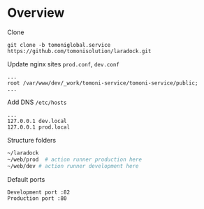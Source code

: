 # Overview

Clone
```
git clone -b tomoniglobal.service https://github.com/tomonisolution/laradock.git
```

Update nginx sites `prod.conf`, `dev.conf`
```
...
root /var/www/dev/_work/tomoni-service/tomoni-service/public;
...
```

Add DNS `/etc/hosts`
```
...
127.0.0.1 dev.local
127.0.0.1 prod.local
```

Structure folders
```bash
~/laradock
~/web/prod  # action runner production here
~/web/dev # action runner development here
```

Default ports
```
Development port :82
Production port :80
```
